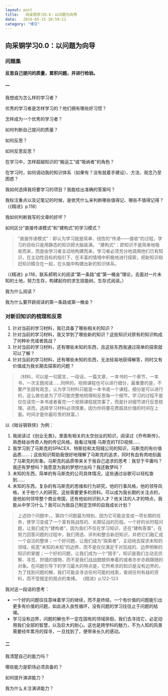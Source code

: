 ```yaml
---
layout: post
title:   向采铜学习0.0：以问题为向导
date:   2016-05-15 10:59:11
category: "博文"
---
```


## 向采铜学习0.0：以问题为向导

### 问题集
**反思自己提问的质量，累积问题，并进行检验。**


#### 一

我想成为怎么样的学习者？

优秀的学习者是怎样学习的？他们拥有哪些好习惯？

怎样成为一个优秀的学习者？

如何判断自己提问的质量？

如何反思？

如何反思反思？

在学习中，怎样超越知识的“搬运工”或“吸纳者”的角色？

在学习时，如何调动我的知识体系（如果有？没有就着手建设）、方法、观念乃至困惑？

我如何选择我将要学习的项目？我能给出准确的答案吗？

我标注重点以及记笔记的时候，是依凭什么来判断哪些值得记、哪些不值得记得？（《精进》p.118）

我如何判断我写的文章的好坏？

如何区分“直接传递模式”和“建构式”的学习模式？

>"直接传递模式"：即认为学习就是简单、线性的“传递——接收”的过程，学习的目标只是用静态的知识把大脑装满。
>"建构式"：即知识不是简单地吸收而来，而是由学习者主动地构建而来，学习者必须充分地调用他们已有知识，在主动性目标的指引下、在丰富的情境中积极地进行探索，把新知识和旧知识糅合在一起，在头脑中构建出新的知识体系。  

（《精进》p.118，联系郝明义的阅读“第一条路”或“第一桶金”理论，去面对一片未知的土地，努力生存，构建起你的求生技能树。生存式阅读。）

我为什么阅读？

我为什么要开辟阅读的第一条路或第一桶金？

### 对新旧知识的梳理和反思

1. 针对当前的学习材料，我已具备了哪些相关的知识？
2. 针对当前的学习材料，我又学到了哪些新的知识？这些知识对原有的知识构成了何种补充或者挑战？
3. 针对当前的学习材料，还有哪些未知的东西，且这些东西我通过简单的探索就可以了解？
4. 针对当前的学习材料，还有哪些未知的东西，无法轻易地获得解答，同时又有价值成为我长期去探索的问题？

>（材料，可以是一句箴言，一段话，一篇文章，一本书的一个章节，一本书，一次主题阅读……同样的，视频课程也可以进行细分，最重要的是，不要产生固有观念，认为学习材料只能是一本书或一个课程，细分是可以进行的，这么做也是为了尽可能完整地梳理和反思每一个细节。学习的过程不是仅仅读完一本书或者看完一个视频课程就完事了，而是针对细节进行反思梳理。进而，选择学习材料必须慎重，因为你将要花费超具价值的时间在上面。时间才是你最珍贵的财富。）


以《硅谷钢铁侠》为例：  

1. 我阅读过《创业无畏》，里面有相关的太空创业的知识，阅读过《乔布斯传》，熟悉硅谷传奇人物的传记风格，我看过埃隆·马斯克的TED视频……
2. 我学习到了马斯克的SPACEX、特斯拉和太阳城公司的知识，马斯克的有价值品质……；这些知识帮助我很好地理解了马斯克的追求，同时有血有肉地刻画了马斯克的形象。马斯克的品质带来关于我自己追求的思考：我甘于平庸吗？我还有梦想吗？我愿意为我的梦想付出吗？我还敢梦吗？
3. 未知的东西，简单的有马斯克的公司具体情况，这些通过谷歌可以轻松查到……
4. 未知的东西，复杂的有马斯克的思维和行为研究，他的行事风格，他的领导风格，关于他个人的研究，这些需要更多的资料。可以成为我长期的关注点的，是他如何领导整个商业帝国，还有他如何识别人才？他关注的人才的特点，我能从中学习什么？我可以为我自己制定怎样的自我成长计划？



>上述四个问题中，，第四个问题最为特别，因为它可能会变成一项长期的任务，使学习变成了一个富有挑战性的、长期征战的历程。一个好的长时程问题，让我们成为“建构者”，因为我们不仅在学习知识，还在“建构答案”，在努力回答问题的过程中，我们筛选、评判和整合新旧知识，并把它们融汇成一个自洽的整体；一个好问题，让我们成为“探索者”，主动地去探求未知的领域，拓宽“未知的未知”的边界，而不是仅仅满足于对现成的、边界明晰的知识的掌握；一个好的问题，让我们成为一个“猎手”，知识是我们主动去侦察、寻觅、狩猎的猎物，而不是我们战战兢兢供奉着的或者亦步亦趋跟随的对象。在问题引导下的学习最大的特点是，它所希求的知识是没有边界的，为了找到问题的解，我们可能会寻访任何可能的线索，查阅任何有益的资料，而不受既定的观点的束缚。
《精进》p.122-123



我对这一段话的思考：  

* 一个好的问题往往意味着学习的继续，而不是终结，一个有价值的问题能引出更多有价值的问题，如此进入良性循环，没有问题的学习往往止于问题的枯竭。
* 学习没有边界，问题的解也不一定在固有的领域徘徊，我们去寻找它，必定动用我们全部的智慧，以及巨大的耐心。这也是跨学科的魅力，不为人知的风景需要经年累月的探寻，一旦找到了，便带来长久的感动。





#### 二

我清楚自己的能力吗？

哪些能力是职场必须具备的？

如何提升演讲能力？

我为什么关注演讲能力？